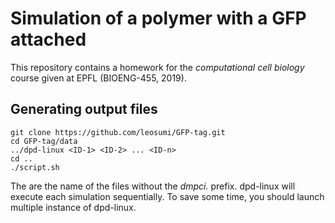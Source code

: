 # Simulation of a polymer with a GFP attached

This repository contains a homework for the *computational cell biology* course given at EPFL (BIOENG-455, 2019).

## Generating output files

```
git clone https://github.com/leosumi/GFP-tag.git
cd GFP-tag/data
../dpd-linux <ID-1> <ID-2> ... <ID-n>
cd ..
./script.sh
```

The <ID-i> are the name of the files without the *dmpci.* prefix. dpd-linux will execute each simulation sequentially.  To save some time, you should launch multiple instance of dpd-linux.

